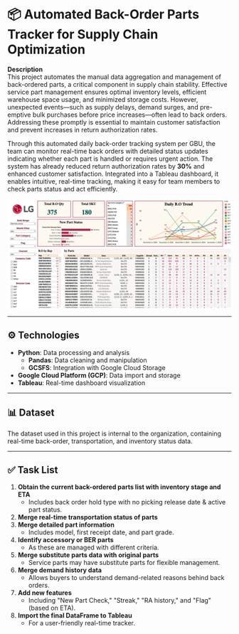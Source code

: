 # 📦 Automated Back-Order Parts Tracker for Supply Chain Optimization

**Description**  
This project automates the manual data aggregation and management of back-ordered parts, a critical component in supply chain stability. Effective service part management ensures optimal inventory levels, efficient warehouse space usage, and minimized storage costs. However, unexpected events—such as supply delays, demand surges, and pre-emptive bulk purchases before price increases—often lead to back orders. Addressing these promptly is essential to maintain customer satisfaction and prevent increases in return authorization rates.

Through this automated daily back-order tracking system per GBU, the team can monitor real-time back orders with detailed status updates indicating whether each part is handled or requires urgent action. The system has already reduced return authorization rates by **30%** and enhanced customer satisfaction. Integrated into a Tableau dashboard, it enables intuitive, real-time tracking, making it easy for team members to check parts status and act efficiently.

![Backorder Daily Tracker](Tableau_dashboard.png)

---

## ⚙️ Technologies

- **Python**: Data processing and analysis
  - **Pandas**: Data cleaning and manipulation
  - **GCSFS**: Integration with Google Cloud Storage
- **Google Cloud Platform (GCP)**: Data import and storage
- **Tableau**: Real-time dashboard visualization

---

## 📊 Dataset

The dataset used in this project is internal to the organization, containing real-time back-order, transportation, and inventory status data.

---

## ✅ Task List

1. **Obtain the current back-ordered parts list with inventory stage and ETA**
   - Includes back order hold type with no picking release date & active part status.
2. **Merge real-time transportation status of parts**
3. **Merge detailed part information** 
   - Includes model, first receipt date, and part grade.
4. **Identify accessory or BER parts**
   - As these are managed with different criteria.
5. **Merge substitute parts data with original parts**
   - Service parts may have substitute parts for flexible management.
6. **Merge demand history data**
   - Allows buyers to understand demand-related reasons behind back orders.
7. **Add new features** 
   - Including "New Part Check," "Streak," "RA history," and "Flag" (based on ETA).
8. **Import the final DataFrame to Tableau** 
   - For a user-friendly real-time tracker.
